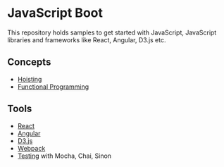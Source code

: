 # JavaScript Boot

This repository holds samples to get started with JavaScript, JavaScript libraries and frameworks like React, Angular, D3.js etc.

## Concepts
* [Hoisting](./Learning/jsConcepts/Hoisting)
* [Functional Programming](./Learning/jsConcepts/Functional%20Programming)
## Tools
* [React](./Learning/reactBoot)
* [Angular](./Learning/ngBoot)
* [D3.js](./Learning/d3Boot)
* [Webpack](./Learning/jsBuild/webpack)
* [Testing](./Learning/jsTesting/TestingWithMocha) with Mocha, Chai, Sinon